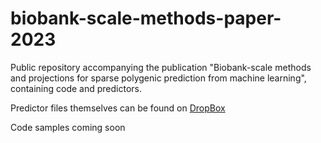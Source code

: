 # biobank-scale-methods-paper-2023
Public repository accompanying the publication "Biobank-scale methods and projections for sparse polygenic prediction from machine learning", containing code and predictors.

Predictor files themselves can be found on [DropBox](https://www.dropbox.com/sh/i4z56zucoqbwsdb/AACyyOyPraTgx7K_lq47A-mla?dl=0'.)

Code samples coming soon

